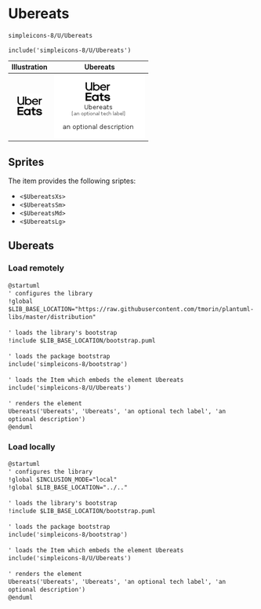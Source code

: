 # Ubereats


```text
simpleicons-8/U/Ubereats
```

```text
include('simpleicons-8/U/Ubereats')
```



| Illustration | Ubereats |
| :---: | :---: |
| ![illustration for Illustration](../../simpleicons-8/U/Ubereats.png) | ![illustration for Ubereats](../../simpleicons-8/U/Ubereats.Local.png) |



## Sprites
The item provides the following sriptes:

- `<$UbereatsXs>`
- `<$UbereatsSm>`
- `<$UbereatsMd>`
- `<$UbereatsLg>`





## Ubereats

### Load remotely
```plantuml
@startuml
' configures the library
!global $LIB_BASE_LOCATION="https://raw.githubusercontent.com/tmorin/plantuml-libs/master/distribution"

' loads the library's bootstrap
!include $LIB_BASE_LOCATION/bootstrap.puml

' loads the package bootstrap
include('simpleicons-8/bootstrap')

' loads the Item which embeds the element Ubereats
include('simpleicons-8/U/Ubereats')

' renders the element
Ubereats('Ubereats', 'Ubereats', 'an optional tech label', 'an optional description')
@enduml
```

### Load locally
```plantuml
@startuml
' configures the library
!global $INCLUSION_MODE="local"
!global $LIB_BASE_LOCATION="../.."

' loads the library's bootstrap
!include $LIB_BASE_LOCATION/bootstrap.puml

' loads the package bootstrap
include('simpleicons-8/bootstrap')

' loads the Item which embeds the element Ubereats
include('simpleicons-8/U/Ubereats')

' renders the element
Ubereats('Ubereats', 'Ubereats', 'an optional tech label', 'an optional description')
@enduml
```

